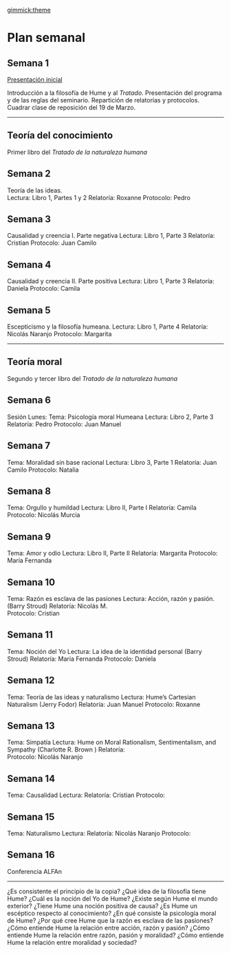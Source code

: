 [gimmick:theme](united)

# Plan semanal

## Semana 1

<a href="../presentaciones/Hume2018.html">Presentación inicial</a>



Introducción a la filosofía de Hume y al *Tratado*. Presentación del programa y de las reglas del seminario. 
Repartición de relatorías y protocolos. 
Cuadrar clase de reposición del 19 de Marzo.

---

## Teoría del conocimiento
Primer libro del *Tratado de la naturaleza humana*

## Semana 2 
Teoría de las ideas.  
Lectura: Libro 1, Partes 1 y 2
Relatoría: Roxanne
Protocolo:  Pedro

## Semana 3 
Causalidad y creencia I.  Parte negativa
Lectura: Libro 1, Parte 3
Relatoría: Cristian
Protocolo: Juan Camilo 

## Semana 4 
Causalidad y creencia II.  Parte positiva
Lectura: Libro 1, Parte 3
Relatoría: Daniela
Protocolo:  Camila

## Semana 5

Escepticismo y la filosofía humeana. 
Lectura: Libro 1, Parte 4 
Relatoría: Nicolás Naranjo
Protocolo:  Margarita
 
--- 
## Teoría moral
Segundo y tercer libro del *Tratado de la naturaleza humana*

## Semana 6

Sesión Lunes:
Tema: Psicología moral Humeana
Lectura: Libro 2, Parte 3
Relatoría: Pedro
Protocolo: Juan Manuel

## Semana 7
Tema: Moralidad sin base racional
Lectura: Libro 3, Parte 1
Relatoría: Juan Camilo
Protocolo: Natalia

## Semana 8
Tema: Orgullo y humildad
Lectura: Libro II, Parte I
Relatoría: Camila 
Protocolo: Nicolás Murcia

## Semana 9
Tema: Amor y odio
Lectura: Libro II, Parte II
Relatoría:  Margarita
Protocolo: María Fernanda

## Semana 10
Tema: Razón es esclava de las pasiones
Lectura: Acción, razón y pasión. (Barry Stroud)
Relatoría: Nicolás M.  
Protocolo: Cristian

## Semana 11
Tema: Noción del Yo
Lectura: La idea de la identidad personal (Barry Stroud)
Relatoría: María Fernanda
Protocolo: Daniela

## Semana 12
Tema: Teoría de las ideas y naturalismo
Lectura: Hume’s Cartesian Naturalism (Jerry Fodor)
Relatoría:  Juan Manuel
Protocolo: Roxanne

## Semana 13
Tema: Simpatía
Lectura: Hume on Moral Rationalism, Sentimentalism, and Sympathy (Charlotte R. Brown )
Relatoría:  
Protocolo: Nicolás Naranjo


## Semana 14
Tema: Causalidad
Lectura: 
Relatoría:  Cristian
Protocolo: 

## Semana 15
Tema: Naturalismo
Lectura: 
Relatoría:  Nicolás Naranjo
Protocolo: 

## Semana 16
Conferencia ALFAn


--- 
¿Es consistente el principio de la copia?
¿Qué idea de la filosofía tiene Hume?
¿Cuál es la noción del Yo de Hume?
¿Existe según Hume el mundo exterior?
¿Tiene Hume una noción positiva de causa?
¿Es Hume un escéptico respecto al conocimiento?
¿En qué consiste la psicología moral de Hume?
¿Por qué cree Hume que la razón es esclava de las pasiones?
¿Cómo entiende Hume la relación entre acción, razón y pasión?
¿Cómo entiende Hume la relación entre razón, pasión y moralidad?
¿Cómo entiende Hume la relación entre moralidad y sociedad?
<!-- toc -->
<!-- tocstop -->
